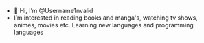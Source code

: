 - 👋 Hi, I’m @Username1nvalid
- I’m interested in reading books and manga's, watching tv shows, animes, movies etc. Learning new languages and programming languages

<!---
Username1nvalid/Username1nvalid is a ✨ special ✨ repository because its `README.md` (this file) appears on your GitHub profile.
You can click the Preview link to take a look at your changes.
--->
